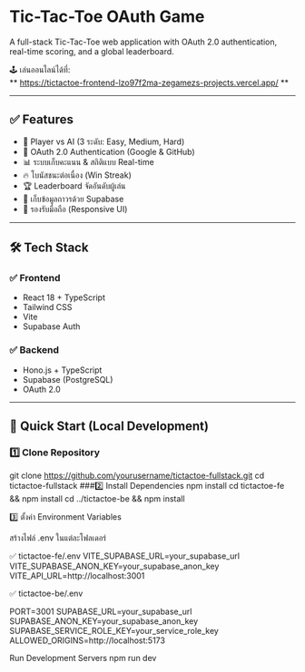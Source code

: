 # Tic-Tac-Toe OAuth Game

A full-stack Tic-Tac-Toe web application with OAuth 2.0 authentication, real-time scoring, and a global leaderboard.

🕹️ เล่นออนไลน์ได้ที่:  
** https://tictactoe-frontend-lzo97f2ma-zegamezs-projects.vercel.app/  **

---

## ✅ Features

- 🎯 Player vs AI (3 ระดับ: Easy, Medium, Hard)
- 🔐 OAuth 2.0 Authentication (Google & GitHub)
- 📊 ระบบเก็บคะแนน & สถิติแบบ Real-time
- 🔥 โบนัสชนะต่อเนื่อง (Win Streak)
- 🏆 Leaderboard จัดอันดับผู้เล่น
- 💾 เก็บข้อมูลถาวรด้วย Supabase
- 📱 รองรับมือถือ (Responsive UI)

---

## 🛠 Tech Stack

### ✅ Frontend
- React 18 + TypeScript  
- Tailwind CSS  
- Vite  
- Supabase Auth

### ✅ Backend
- Hono.js + TypeScript  
- Supabase (PostgreSQL)  
- OAuth 2.0

---

## 🚀 Quick Start (Local Development)

### 1️⃣ Clone Repository

git clone https://github.com/yourusername/tictactoe-fullstack.git
cd tictactoe-fullstack
###2️⃣ Install Dependencies
npm install
cd tictactoe-fe && npm install
cd ../tictactoe-be && npm install

3️⃣ ตั้งค่า Environment Variables

สร้างไฟล์ .env ในแต่ละโฟลเดอร์

✅ tictactoe-fe/.env
VITE_SUPABASE_URL=your_supabase_url
VITE_SUPABASE_ANON_KEY=your_supabase_anon_key
VITE_API_URL=http://localhost:3001

✅ tictactoe-be/.env

PORT=3001
SUPABASE_URL=your_supabase_url
SUPABASE_ANON_KEY=your_supabase_anon_key
SUPABASE_SERVICE_ROLE_KEY=your_service_role_key
ALLOWED_ORIGINS=http://localhost:5173

Run Development Servers
npm run dev
```
